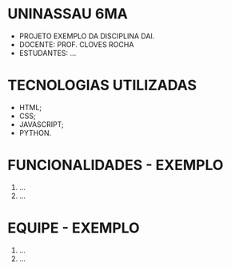 # UNINASSAU 6MA

- PROJETO EXEMPLO DA DISCIPLINA DAI.
- DOCENTE: PROF. CLOVES ROCHA
- ESTUDANTES: ...

# TECNOLOGIAS UTILIZADAS
- HTML;
- CSS;
- JAVASCRIPT;
- PYTHON.

# FUNCIONALIDADES - EXEMPLO 
1. ...
2. ...

# EQUIPE - EXEMPLO 
1. ...
2. ...
